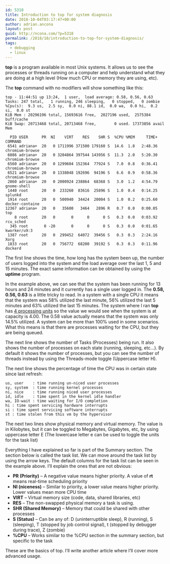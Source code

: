 ```yaml
---
id: 5318
title: Introduction to top for system diagnosis
date: 2018-10-04T03:17:47+00:00
author: adrian.ancona
layout: post
guid: http://ncona.com/?p=5318
permalink: /2018/10/introduction-to-top-for-system-diagnosis/
tags:
  - debugging
  - linux
---
```

**top** is a program available in most Unix systems. It allows us to see the processes or threads running on a computer and help understand what they are doing at a high level (How much CPU or memory they are using, etc).

The **top** command with no modifiers will show something like this:

```
top - 11:44:51 up 13:24,  1 user,  load average: 0.58, 0.56, 0.63
Tasks: 247 total,   1 running, 246 sleeping,   0 stopped,   0 zombie
%Cpu(s):  9.3 us,  2.5 sy,  0.0 ni, 88.1 id,  0.0 wa,  0.0 hi,  0.2 si,  0.0 st
KiB Mem : 20296196 total, 15693616 free,  2027196 used,  2575384 buff/cache
KiB Swap: 20713468 total, 20713468 free,        0 used. 17373856 avail Mem

  PID USER      PR  NI    VIRT    RES    SHR S  %CPU %MEM     TIME+ COMMAND
 6541 adriana+  20   0 1711996 371500 179160 S  14.6  1.8   2:48.36 chromium-browse
 6086 adriana+  20   0 3204864 397544 143956 S  11.3  2.0   5:20.30 chromium-browse
 6560 adriana+  20   0 1299604 152364  77924 S   7.0  0.8   0:36.41 chromium-browse
 6521 adriana+  20   0 1338048 192696  94196 S   6.6  0.9   0:58.36 chromium-browse
 2860 adriana+  20   0 2000924 238864  68368 S   3.0  1.2   4:54.79 gnome-shell
 1440 root      20   0  233260  83616  25896 S   1.0  0.4   0:14.25 splunkd
 1914 root      20   0  500940  34424  20004 S   1.0  0.2   0:25.60 docker-containe
12367 adriana+  20   0   35600   3464   2896 R   0.7  0.0   0:00.05 top
    8 root      20   0       0      0      0 S   0.3  0.0   0:03.92 rcu_sched
  345 root       0 -20       0      0      0 S   0.3  0.0   0:01.65 kworker/u9:3
 1387 root      20   0  299452  64072  39456 S   0.3  0.3   2:24.16 Xorg
 1833 root      20   0  756772  68200  39192 S   0.3  0.3   0:11.96 dockerd
```

<!--more-->

The first line shows the time, how long has the system been up, the number of users logged into the system and the load average over the last 1, 5 and 15 minutes. The exact same information can be obtained by using the **uptime** program.

In the example above, we can see that the system has been running for 13 hours and 24 minutes and it currently has a single user logged in. The **0.58, 0.56, 0.63** is a little tricky to read. In a system with a single CPU it means that the system was 58% utilized the last minute, 56% utilized the last 5 minutes and 63% utilized the last 15 minutes. The system where I ran **top** has [4 processing units](https://ncona.com/2018/09/how-to-find-how-many-cores-your-system-has/) so the value we would see when the system is at capacity is 4.00. The 0.58 value actually means that the system was only 14.5% utilized. A system can be more than 100% used in some scenarios. What this means is that there are processes waiting for the CPU, but they are being queued.

The next line shows the number of Tasks (Processes) being run. It also shows the number of processes on each state (running, sleeping, etc&#8230;). By default it shows the number of processes, but you can see the number of threads instead by using the Threads-mode toggle (Uppercase letter H).

The next line shows the percentage of time the CPU was in certain state since last refresh:

```
us, user    : time running un-niced user processes
sy, system  : time running kernel processes
ni, nice    : time running niced user processes
id, idle    : time spent in the kernel idle handler
wa, IO-wait : time waiting for I/O completion
hi : time spent servicing hardware interrupts
si : time spent servicing software interrupts
st : time stolen from this vm by the hypervisor
```

The next two lines show physical memory and virtual memory. The value is in Kilobytes, but it can be toggled to Megabytes, Gigabytes, etc, by using uppercase letter E (The lowercase letter e can be used to toggle the units for the task list)

Everything I have explained so far is part of the Summary section. The section below is called the task list. We can move around the task list by using the arrow keys. The default columns for the task list can be seen in the example above. I&#8217;ll explain the ones that are not obvious:

  * **PR (Priority)** &#8211; A negative value means higher priority. A value of **rt** means real-time scheduling priority
  * **NI (niceness)** &#8211; Similar to priority, a lower value means higher priority. Lower values mean more CPU time
  * **VIRT** &#8211; Virtual memory size (code, data, shared libraries, etc)
  * **RES** &#8211; The non-swapped physical memory a task is using.
  * **SHR (Shared Memory)** &#8211; Memory that could be shared with other processes
  * **S (Status)** &#8211; Can be any of: D (uninterruptible sleep), R (running), S (sleeping), T (stopped by job control signal), t (stopped by debugger during trace), Z (zombie)
  * **%CPU** &#8211; Works similar to the %CPU section in the summary section, but specific to the task

These are the basics of top. I&#8217;ll write another article where I&#8217;ll cover more advanced usage.
